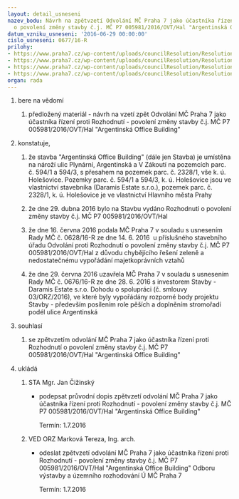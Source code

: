 ```yaml
---
layout: detail_usneseni
nazev_bodu: Návrh na zpětvzetí Odvolání MČ Praha 7 jako účastníka řízení proti Rozhodnutí
  o povolení změny stavby č.j. MČ P7 005981/2016/OVT/Hal "Argentinská Office Building"
datum_vzniku_usneseni: '2016-06-29 00:00:00'
cislo_usneseni: 0677/16-R
prilohy:
- https://www.praha7.cz/wp-content/uploads/councilResolution/Resolutions/27938/export/Duvodovazprava_zpetvzeti~80302.docx
- https://www.praha7.cz/wp-content/uploads/councilResolution/Resolutions/27938/export/dopisodvolani_STAJC~80301.doc
- https://www.praha7.cz/wp-content/uploads/councilResolution/Resolutions/27938/export/Odvolani~80300.pdf
- https://www.praha7.cz/wp-content/uploads/councilResolution/Resolutions/27938/export/export~298327.pdf
organ: rada
---
```

<ol id="urzList" class="urzList_view"><li id="" class="urzClass1"><span name="1">bere na vědomí</span><ol class="urzOlClass"><li style="text-align: left;" id="" class="urzClass2"><span><p>předložený materiál - návrh na vzetí zpět Odvolání MČ Praha 7 jako účastníka řízení proti Rozhodnutí - povolení změny stavby č.j. MČ P7 005981/2016/OVT/Hal "Argentinská Office Building"</p></span></li></ol></li><li id="" class="urzClass1"><span name="50">konstatuje,</span><ol id="" class="urzOlClass"><li style="text-align: left;" id="" class="urzClass2"><span><p>že stavba "Argentinská Office Building" (dále jen Stavba) je umístěna na nároží ulic Plynární, Argentinská a V Zákoutí na pozemcích parc. č. 594/1 a 594/3, s přesahem na pozemek parc. č. 2328/1, vše k. ú. Holešovice. Pozemky parc. č. 594/1 a 594/3, k. ú. Holešovice jsou ve vlastnictví stavebníka (Daramis Estate s.r.o.), pozemek parc. č. 2328/1, k. ú. Holešovice je ve vlastnictví Hlavního města Prahy</p></span></li><li style="text-align: left;" id="" class="urzClass2"><span><p>že dne 29. dubna 2016 bylo na Stavbu vydáno Rozhodnutí o povolení změny stavby č.j. MČ P7 005981/2016/OVT/Hal&nbsp;</p></span></li><li style="text-align: left;" id="" class="urzClass2"><span><p>že dne 16. června 2016 podala MČ Praha 7 v souladu s usnesením Rady MČ č. 0628/16-R ze dne 14. 6. 2016&nbsp; u příslušného stavebního úřadu Odvolání proti Rozhodnutí o povolení změny stavby č.j. MČ P7 005981/2016/OVT/Hal z důvodu chybějícího řešení zeleně a nedostatečnému vypořádání majetkoprávních vztahů</p></span></li><li style="text-align: left;" id="" class="urzClass2"><span><p>že dne 29. června 2016 uzavřela MČ Praha 7 v souladu s usnesením Rady MČ č. 0676/16-R ze dne 28. 6. 2016 s investorem Stavby - Daramis Estate s.r.o. Dohodu o spolupráci (č. smlouvy 03/ORZ/2016), ve které byly vypořádány rozporné body projektu Stavby - především posílením role pěších a doplněním stromořadí podél ulice Argentinská&nbsp;</p></span></li></ol></li><li id="" class="urzClass1"><span name="26">souhlasí</span><ol class="urzOlClass"><li style="text-align: left;" id="" class="urzClass2"><span><p>se zpětvzetím odvolání MČ Praha 7 jako účastníka řízení proti Rozhodnutí o povolení změny stavby č.j. MČ P7 005981/2016/OVT/Hal "Argentinská Office Building"</p></span></li></ol></li><li class="urzClass1" id="urzUkoly"><span name="1">ukládá</span><ol class="urzOlClass"><li class="urzClass2"><span><p>STA Mgr. Jan Čižinský</p></span><ul class="urzUlClass"><li class="urzClass3"><span><p>podepsat průvodní dopis zpětvzetí odvolání MČ Praha 7 jako účastníka řízení proti Rozhodnutí - povolení změny stavby č.j. MČ P7 005981/2016/OVT/Hal "Argentinská Office Building"</p></span><span class="urzUkolTermin">  Termín:&nbsp;1.7.2016</span></li></ul></li><li class="urzClass2"><span><p>VED ORZ Marková Tereza, Ing. arch.</p></span><ul class="urzUlClass"><li class="urzClass3"><span><p>odeslat zpětvzetí odvolání MČ Praha 7 jako účastníka řízení proti Rozhodnutí - povolení změny stavby č.j. MČ P7 005981/2016/OVT/Hal "Argentinská Office Building" Odboru výstavby a územního rozhodování Ú MČ Praha 7</p></span><span class="urzUkolTermin">  Termín:&nbsp;1.7.2016</span></li></ul></li></ol></li></ol>